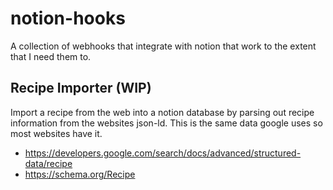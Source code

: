 # notion-hooks

A collection of webhooks that integrate with notion that work to the extent that I need them to.

## Recipe Importer (WIP)
Import a recipe from the web into a notion database by parsing out recipe information from the websites json-ld. This is the same data google uses so most websites have it.
- https://developers.google.com/search/docs/advanced/structured-data/recipe
- https://schema.org/Recipe
